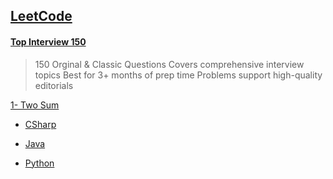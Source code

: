 ## [LeetCode](https://leetcode.com)

#### [Top Interview 150](https://leetcode.com/studyplan/top-interview-150/)

> 150 Orginal & Classic Questions Covers comprehensive interview topics
Best for 3+ months of prep time
Problems support high-quality editorials

[1- Two Sum](https://leetcode.com/problems/two-sum/?envType=study-plan-v2&envId=top-interview-150)

+ [CSharp](https://github.com/b-daarr/CSharp/blob/main/LeetCode/LC15001/Program.cs)

+ [Java](https://github.com/b-daarr/Java/blob/main/LeetCode/LC15001/src/Main.java)

+ [Python](https://github.com/b-daarr/Python/blob/main/LeetCode/LC15001/LC15001.py)